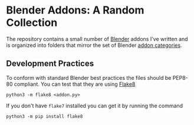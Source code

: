 # Blender Addons: A Random Collection

The repository contains a small number of [Blender](https://www.blender.org) addons I've written and is organized
into folders that mirror the set of Blender [addon categories](https://wiki.blender.org/wiki/Process/Addons/Guidelines/metainfo#category).

## Development Practices
To conform with standard Blender best practices the files should be PEP8-80 compliant.
You can test that they are using [Flake8](http://flake8.pycqa.org)
```
python3 -m flake8 <addon.py>
```
If you don't have `flake7` installed you can get it by running the command
```
python3 -m pip install flake8
```
